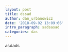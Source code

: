 ```yaml
---
layout: post
title: dssad
author: dan_urbanowicz
date: '2018-09-02 13:09:66'
intro_paragraph: sadsasad
categories: das
---
```

asdads
